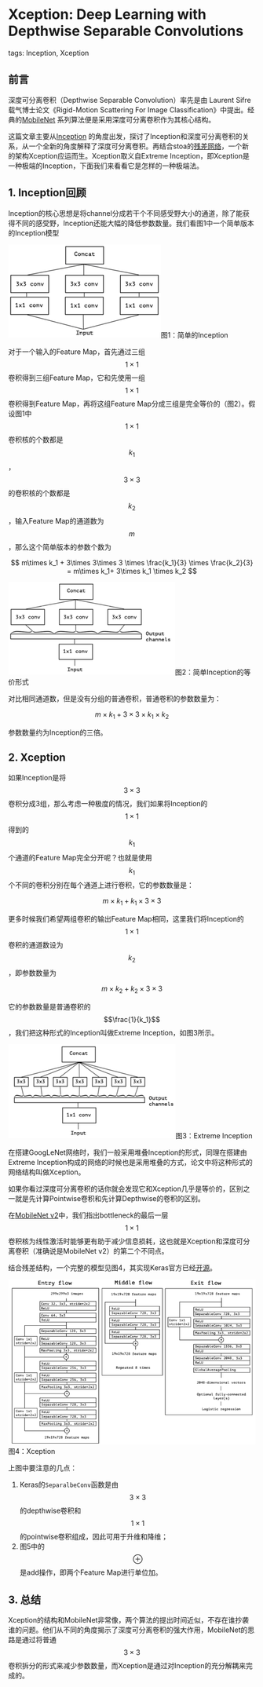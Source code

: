 # Xception: Deep Learning with Depthwise Separable Convolutions

tags: Inception, Xception

## 前言

深度可分离卷积（Depthwise Separable Convolution）率先是由 Laurent Sifre载气博士论文《Rigid-Motion Scattering For Image Classification》中提出。经典的[MobileNet](https://senliuy.gitbooks.io/advanced-deep-learning/content/di-yi-zhang-ff1a-jing-dian-wang-luo/mobilenetxiang-jie.html) 系列算法便是采用深度可分离卷积作为其核心结构。

这篇文章主要从[Inception](https://senliuy.gitbooks.io/advanced-deep-learning/content/di-yi-zhang-ff1a-jing-dian-wang-luo/going-deeper-with-convolutions.html) 的角度出发，探讨了Inception和深度可分离卷积的关系，从一个全新的角度解释了深度可分离卷积。再结合stoa的[残差网络](https://senliuy.gitbooks.io/advanced-deep-learning/content/di-yi-zhang-ff1a-jing-dian-wang-luo/deep-residual-learning-for-image-recognition.html)，一个新的架构Xception应运而生。Xception取义自Extreme Inception，即Xception是一种极端的Inception，下面我们来看看它是怎样的一种极端法。

## 1. Inception回顾

Inception的核心思想是将channel分成若干个不同感受野大小的通道，除了能获得不同的感受野，Inception还能大幅的降低参数数量。我们看图1中一个简单版本的Inception模型

 ![&#x56FE;1&#xFF1A;&#x7B80;&#x5355;&#x7684;Inception](../.gitbook/assets/Xception_1.png)图1：简单的Inception

对于一个输入的Feature Map，首先通过三组$$1\times1$$卷积得到三组Feature Map，它和先使用一组$$1\times1$$卷积得到Feature Map，再将这组Feature Map分成三组是完全等价的（图2）。假设图1中$$1\times1$$卷积核的个数都是$$k_1$$，$$3\times3$$的卷积核的个数都是$$k_2$$，输入Feature Map的通道数为$$m$$，那么这个简单版本的参数个数为

$$
m\times k_1 + 3\times 3\times 3 \times \frac{k_1}{3} \times \frac{k_2}{3} = m\times k_1+ 3\times k_1 \times k_2
$$

 ![&#x56FE;2&#xFF1A;&#x7B80;&#x5355;Inception&#x7684;&#x7B49;&#x4EF7;&#x5F62;&#x5F0F;](../.gitbook/assets/Xception_2.png)图2：简单Inception的等价形式

对比相同通道数，但是没有分组的普通卷积，普通卷积的参数数量为：

$$
m\times k_1 + 3\times3\times k_1 \times k_2
$$

参数数量约为Inception的三倍。

## 2. Xception

如果Inception是将$$3\times3$$卷积分成3组，那么考虑一种极度的情况，我们如果将Inception的$$1\times1$$得到的$$k_1$$个通道的Feature Map完全分开呢？也就是使用$$k_1$$个不同的卷积分别在每个通道上进行卷积，它的参数数量是：

$$
m\times k_1 + k_1\times 3\times 3
$$

更多时候我们希望两组卷积的输出Feature Map相同，这里我们将Inception的$$1\times1$$卷积的通道数设为$$k_2$$，即参数数量为

$$
m\times k_2 + k_2\times 3\times 3
$$

它的参数数量是普通卷积的$$\frac{1}{k_1}$$，我们把这种形式的Inception叫做Extreme Inception，如图3所示。

 ![&#x56FE;3&#xFF1A;&#x7B80;&#x5355;Inception&#x7684;&#x7B49;&#x4EF7;&#x5F62;&#x5F0F;](../.gitbook/assets/Xception_3.png)图3：Extreme Inception

在搭建GoogLeNet网络时，我们一般采用堆叠Inception的形式，同理在搭建由Extreme Inception构成的网络的时候也是采用堆叠的方式，论文中将这种形式的网络结构叫做Xception。

如果你看过深度可分离卷积的话你就会发现它和Xception几乎是等价的，区别之一就是先计算Pointwise卷积和先计算Depthwise的卷积的区别。

在[MobileNet v2](https://senliuy.gitbooks.io/advanced-deep-learning/content/di-yi-zhang-ff1a-jing-dian-wang-luo/mobilenetxiang-jie.html)中，我们指出bottleneck的最后一层$$1\times1$$卷积核为线性激活时能够更有助于减少信息损耗，这也就是Xception和深度可分离卷积（准确说是MobileNet v2）的第二个不同点。

结合残差结构，一个完整的模型见图4，其实现Keras官方已经[开源](https://github.com/keras-team/keras-applications/blob/master/keras_applications/xception.py)。

 ![&#x56FE;4&#xFF1A;Xception](../.gitbook/assets/Xception_4.png)图4：Xception

上图中要注意的几点：

1. Keras的`SeparalbeConv`函数是由$$3\times3$$的depthwise卷积和$$1\times1$$的pointwise卷积组成，因此可用于升维和降维；
2. 图5中的$$\oplus$$是add操作，即两个Feature Map进行单位加。

## 3. 总结

Xception的结构和MobileNet非常像，两个算法的提出时间近似，不存在谁抄袭谁的问题。他们从不同的角度揭示了深度可分离卷积的强大作用，MobileNet的思路是通过将普通$$3\times3$$卷积拆分的形式来减少参数数量，而Xception是通过对Inception的充分解耦来完成的。

